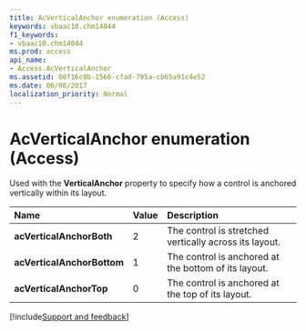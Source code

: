 ```yaml
---
title: AcVerticalAnchor enumeration (Access)
keywords: vbaac10.chm14044
f1_keywords:
- vbaac10.chm14044
ms.prod: access
api_name:
- Access.AcVerticalAnchor
ms.assetid: 08f16c8b-1566-cfad-795a-cb65a91c4e52
ms.date: 06/08/2017
localization_priority: Normal
---
```



# AcVerticalAnchor enumeration (Access)

Used with the  **VerticalAnchor** property to specify how a control is anchored vertically within its layout.



|Name|Value|Description|
|:-----|:-----|:-----|
|**acVerticalAnchorBoth**|2|The control is stretched vertically across its layout.|
|**acVerticalAnchorBottom**|1|The control is anchored at the bottom of its layout.|
|**acVerticalAnchorTop**|0|The control is anchored at the top of its layout.|

[!include[Support and feedback](~/includes/feedback-boilerplate.md)]